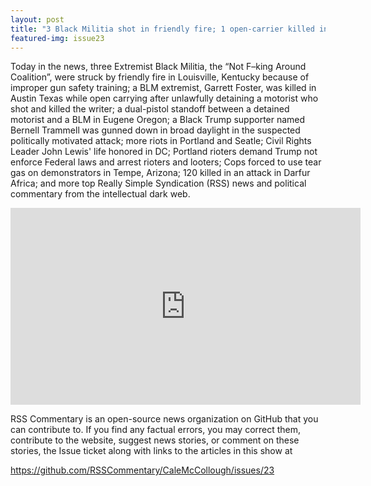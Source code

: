 ```yaml
---
layout: post
title: "3 Black Militia shot in friendly fire; 1 open-carrier killed in Austin; Trump supporter murdered."
featured-img: issue23
---
```


Today in the news, three Extremist Black Militia, the “Not F–king Around Coalition”, were struck by friendly fire in Louisville, Kentucky because of improper gun safety training; a BLM extremist, Garrett Foster, was killed in Austin Texas while open carrying after unlawfully detaining a motorist who shot and killed the writer; a dual-pistol standoff between a detained motorist and a BLM in Eugene Oregon; a Black Trump supporter named Bernell Trammell was gunned down in broad daylight in the suspected politically motivated attack; more riots in Portland and Seatle; Civil Rights Leader John Lewis' life honored in DC; Portland rioters demand Trump not enforce Federal laws and arrest rioters and looters; Cops forced to use tear gas on demonstrators in Tempe, Arizona; 120 killed in an attack in Darfur Africa; and more top Really Simple Syndication (RSS) news and political commentary from the intellectual dark web.

<iframe width="560" height="315" src="https://www.youtube.com/embed/wBtrniIFnF0" frameborder="0" allow="accelerometer; autoplay; encrypted-media; gyroscope; picture-in-picture" allowfullscreen></iframe>

RSS Commentary is an open-source news organization on GitHub that you can contribute to. If you find any factual errors, you may correct them, contribute to the website, suggest news stories, or comment on these stories, the Issue ticket along with links to the articles in this show at 

<https://github.com/RSSCommentary/CaleMcCollough/issues/23>
